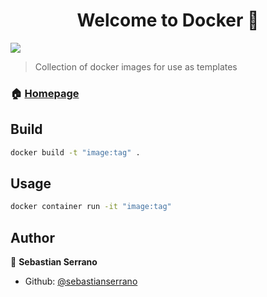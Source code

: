 <h1 align="center">Welcome to Docker 👋</h1>
<p>
  <img src="https://img.shields.io/badge/version-0.1.0-blue.svg?cacheSeconds=2592000" />
</p>

> Collection of docker images for use as templates

### 🏠 [Homepage](https://github.com/sebastianserrano/docker)

## Build

```sh
docker build -t "image:tag" .
```

## Usage

```sh
docker container run -it "image:tag"
```

## Author

👤 **Sebastian Serrano**

* Github: [@sebastianserrano](https://github.com/sebastianserrano)
